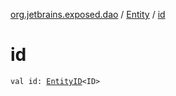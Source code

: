 [org.jetbrains.exposed.dao](../index.md) / [Entity](index.md) / [id](.)

# id

`val id: `[`EntityID`](../-entity-i-d/index.md)`<ID>`